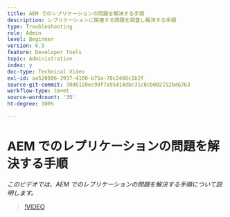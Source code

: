 ```yaml
---
title: AEM でのレプリケーションの問題を解決する手順
description: レプリケーションに関連する問題を調査し解決する手順
type: Troubleshooting
role: Admin
level: Beginner
version: 6.5
feature: Developer Tools
topic: Administration
index: y
doc-type: Technical Video
exl-id: aa520806-3937-4100-b75a-78c2460c1b2f
source-git-commit: 30d6120ec99f7a95414dbc31c0cb002152bd6763
workflow-type: tm+mt
source-wordcount: '35'
ht-degree: 100%

---
```


# AEM でのレプリケーションの問題を解決する手順

*このビデオでは、AEM でのレプリケーションの問題を解決する手順について説明します。*

>[!VIDEO](https://video.tv.adobe.com/v/335471?quality=12&learn=on)
